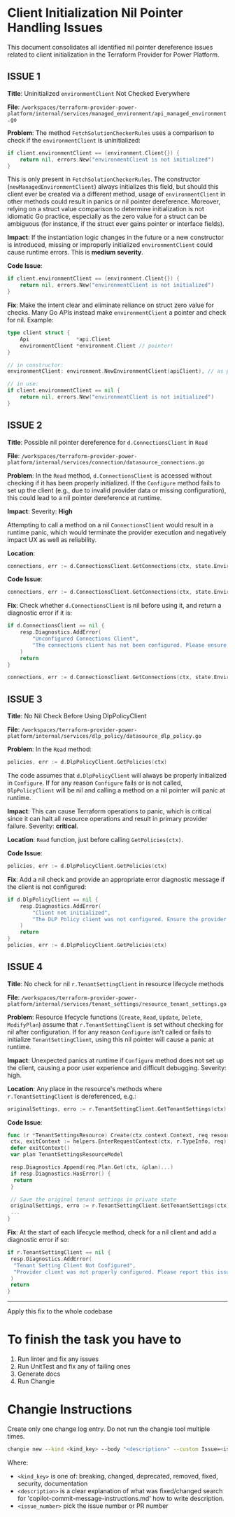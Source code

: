 # Client Initialization Nil Pointer Handling Issues

This document consolidates all identified nil pointer dereference issues related to client initialization in the Terraform Provider for Power Platform.

## ISSUE 1

**Title**: Uninitialized `environmentClient` Not Checked Everywhere

**File**: `/workspaces/terraform-provider-power-platform/internal/services/managed_environment/api_managed_environment.go`

**Problem**: The method `FetchSolutionCheckerRules` uses a comparison to check if the `environmentClient` is uninitialized:

```go
if client.environmentClient == (environment.Client{}) {
    return nil, errors.New("environmentClient is not initialized")
}
```

This is only present in `FetchSolutionCheckerRules`. The constructor (`newManagedEnvironmentClient`) always initializes this field, but should this client ever be created via a different method, usage of `environmentClient` in other methods could result in panics or nil pointer dereference. Moreover, relying on a struct value comparison to determine initialization is not idiomatic Go practice, especially as the zero value for a struct can be ambiguous (for instance, if the struct ever gains pointer or interface fields).

**Impact**: If the instantiation logic changes in the future or a new constructor is introduced, missing or improperly initialized `environmentClient` could cause runtime errors. This is **medium severity**.

**Code Issue**:

```go
if client.environmentClient == (environment.Client{}) {
    return nil, errors.New("environmentClient is not initialized")
}
```

**Fix**: Make the intent clear and eliminate reliance on struct zero value for checks. Many Go APIs instead make `environmentClient` a pointer and check for nil. Example:

```go
type client struct {
    Api               *api.Client
    environmentClient *environment.Client // pointer!
}

// in constructor:
environmentClient: environment.NewEnvironmentClient(apiClient), // as pointer

// in use:
if client.environmentClient == nil {
    return nil, errors.New("environmentClient is not initialized")
}
```

## ISSUE 2

**Title**: Possible nil pointer dereference for `d.ConnectionsClient` in `Read`

**File**: `/workspaces/terraform-provider-power-platform/internal/services/connection/datasource_connections.go`

**Problem**: In the `Read` method, `d.ConnectionsClient` is accessed without checking if it has been properly initialized. If the `Configure` method fails to set up the client (e.g., due to invalid provider data or missing configuration), this could lead to a nil pointer dereference at runtime.

**Impact**: Severity: **High**

Attempting to call a method on a nil `ConnectionsClient` would result in a runtime panic, which would terminate the provider execution and negatively impact UX as well as reliability.

**Location**:

```go
connections, err := d.ConnectionsClient.GetConnections(ctx, state.EnvironmentId.ValueString())
```

**Code Issue**:

```go
connections, err := d.ConnectionsClient.GetConnections(ctx, state.EnvironmentId.ValueString())
```

**Fix**: Check whether `d.ConnectionsClient` is nil before using it, and return a diagnostic error if it is:

```go
if d.ConnectionsClient == nil {
    resp.Diagnostics.AddError(
        "Unconfigured Connections Client",
        "The connections client has not been configured. Please ensure provider configuration is correct.",
    )
    return
}

connections, err := d.ConnectionsClient.GetConnections(ctx, state.EnvironmentId.ValueString())
```

## ISSUE 3

**Title**: No Nil Check Before Using DlpPolicyClient

**File**: `/workspaces/terraform-provider-power-platform/internal/services/dlp_policy/datasource_dlp_policy.go`

**Problem**: In the `Read` method:

```go
policies, err := d.DlpPolicyClient.GetPolicies(ctx)
```

The code assumes that `d.DlpPolicyClient` will always be properly initialized in `Configure`. If for any reason `Configure` fails or is not called, `DlpPolicyClient` will be nil and calling a method on a nil pointer will panic at runtime.

**Impact**: This can cause Terraform operations to panic, which is critical since it can halt all resource operations and result in primary provider failure. Severity: **critical**.

**Location**: `Read` function, just before calling `GetPolicies(ctx)`.

**Code Issue**:

```go
policies, err := d.DlpPolicyClient.GetPolicies(ctx)
```

**Fix**: Add a nil check and provide an appropriate error diagnostic message if the client is not configured:

```go
if d.DlpPolicyClient == nil {
    resp.Diagnostics.AddError(
        "Client not initialized",
        "The DLP Policy client was not configured. Ensure the provider Configure method has run correctly.",
    )
    return
}
policies, err := d.DlpPolicyClient.GetPolicies(ctx)
```

## ISSUE 4

**Title**: No check for nil `r.TenantSettingClient` in resource lifecycle methods

**File**: `/workspaces/terraform-provider-power-platform/internal/services/tenant_settings/resource_tenant_settings.go`

**Problem**: Resource lifecycle functions (`Create`, `Read`, `Update`, `Delete`, `ModifyPlan`) assume that `r.TenantSettingClient` is set without checking for nil after configuration. If for any reason `Configure` isn't called or fails to initialize `TenantSettingClient`, using this nil pointer will cause a panic at runtime.

**Impact**: Unexpected panics at runtime if `Configure` method does not set up the client, causing a poor user experience and difficult debugging. Severity: high.

**Location**: Any place in the resource's methods where `r.TenantSettingClient` is dereferenced, e.g.:

```go
originalSettings, erro := r.TenantSettingClient.GetTenantSettings(ctx)
```

**Code Issue**:

```go
func (r *TenantSettingsResource) Create(ctx context.Context, req resource.CreateRequest, resp *resource.CreateResponse) {
 ctx, exitContext := helpers.EnterRequestContext(ctx, r.TypeInfo, req)
 defer exitContext()
 var plan TenantSettingsResourceModel

 resp.Diagnostics.Append(req.Plan.Get(ctx, &plan)...)
 if resp.Diagnostics.HasError() {
  return
 }

 // Save the original tenant settings in private state
 originalSettings, erro := r.TenantSettingClient.GetTenantSettings(ctx) // <- nil pointer panic risk
 ...
}
```

**Fix**: At the start of each lifecycle method, check for a nil client and add a diagnostic error if so:

```go
if r.TenantSettingClient == nil {
 resp.Diagnostics.AddError(
  "Tenant Setting Client Not Configured",
  "Provider client was not properly configured. Please report this issue or check provider initialization.",
 )
 return
}
```

---

Apply this fix to the whole codebase

# To finish the task you have to

1. Run linter and fix any issues
2. Run UnitTest and fix any of failing ones
3. Generate docs
4. Run Changie

# Changie Instructions

Create only one change log entry. Do not run the changie tool multiple times.

```bash
changie new --kind <kind_key> --body "<description>" --custom Issue=<issue_number>
```

Where:

- `<kind_key>` is one of: breaking, changed, deprecated, removed, fixed, security, documentation
- `<description>` is a clear explanation of what was fixed/changed search for 'copilot-commit-message-instructions.md' how to write description.
- `<issue_number>` pick the issue number or PR number
